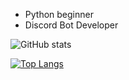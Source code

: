 - Python beginner
- Discord Bot Developer

![GitHub stats](https://github-readme-stats.vercel.app/api?username=billdims&count_private=true)

[![Top Langs](https://github-readme-stats.vercel.app/api/top-langs/?username=billdims&layout=compact)](https://github.com/billdims/github-readme-stats)
